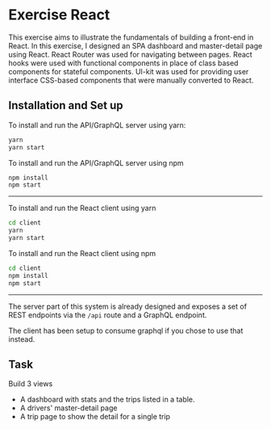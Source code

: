 # Exercise React
This exercise aims to illustrate the fundamentals of building a front-end in React. In this exercise, I designed an SPA dashboard and master-detail page using React. React Router was used for navigating between pages. React hooks were used with functional components in place of class based components for stateful components. UI-kit was used for providing user interface CSS-based components that were manually converted to React.

## Installation and Set up

To install and run the API/GraphQL server using yarn:

```bash
yarn
yarn start
```

To install and run the API/GraphQL server using npm

```bash
npm install
npm start
```

---

To install and run the React client using yarn

```bash
cd client
yarn
yarn start
```

To install and run the React client using npm

```bash
cd client
npm install
npm start
```

---

The server part of this system is already designed and exposes a set of REST endpoints via the `/api` route and a GraphQL endpoint.

The client has been setup to consume graphql if you chose to use that instead.

## Task

Build 3 views

- A dashboard with stats and the trips listed in a table.
- A drivers' master-detail page
- A trip page to show the detail for a single trip
